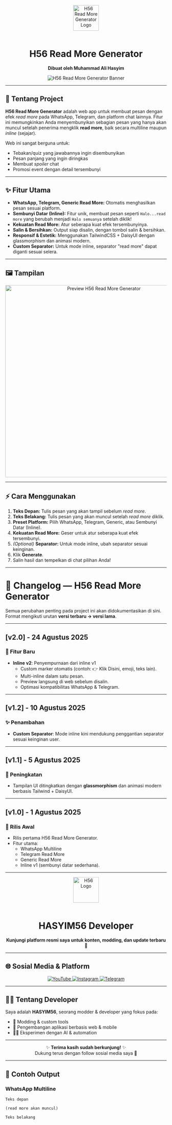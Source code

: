 <p align="center">
  <img src="https://h56-readmore-generator.netlify.app/H56.png" alt="H56 Read More Generator Logo" width="80" style="margin-bottom:16px;" />
</p>
<h1 align="center">H56 Read More Generator</h1>
<p align="center">
  <b>Dibuat oleh Muhammad Ali Hasyim</b>
</p>
<p align="center">
  <img src="https://h56-readmore-generator.netlify.app/images/Screenshot_20250824_132110_Chrome.jpg" alt="H56 Read More Generator Banner" />
</p>

---

## 🚀 Tentang Project

**H56 Read More Generator** adalah web app untuk membuat pesan dengan efek <i>read more</i> pada WhatsApp, Telegram, dan platform chat lainnya. Fitur ini memungkinkan Anda menyembunyikan sebagian pesan yang hanya akan muncul setelah penerima mengklik <b>read more</b>, baik secara multiline maupun <i>inline</i> (sejajar).

Web ini sangat berguna untuk:
- Tebakan/quiz yang jawabannya ingin disembunyikan
- Pesan panjang yang ingin diringkas
- Membuat <i>spoiler</i> chat
- Promosi event dengan detail tersembunyi

---

## ✨ Fitur Utama

- **WhatsApp, Telegram, Generic Read More:** Otomatis menghasilkan pesan sesuai platform.
- **Sembunyi Datar (Inline):** Fitur unik, membuat pesan seperti `Halo...read more` yang berubah menjadi `Halo semuanya` setelah diklik!
- **Kekuatan Read More:** Atur seberapa kuat efek tersembunyinya.
- **Salin & Bersihkan:** Output siap disalin, dengan tombol salin & bersihkan.
- **Responsif & Estetik:** Menggunakan TailwindCSS + DaisyUI dengan glassmorphism dan animasi modern.
- **Custom Separator:** Untuk mode inline, separator "read more" dapat diganti sesuai selera.

---

## 🖼️ Tampilan

<p align="center">
  <img src="https://h56-readmore-generator.netlify.app/images/Screenshot_20250824_132216_Chrome.jpg" alt="Preview H56 Read More Generator" width="600" />
</p>

---

## ⚡ Cara Menggunakan

1. **Teks Depan:** Tulis pesan yang akan tampil sebelum <i>read more</i>.
2. **Teks Belakang:** Tulis pesan yang akan muncul setelah <i>read more</i> diklik.
3. **Preset Platform:** Pilih WhatsApp, Telegram, Generic, atau Sembunyi Datar (Inline).
4. **Kekuatan Read More:** Geser untuk atur seberapa kuat efek tersembunyi.
5. _(Optional)_ **Separator:** Untuk mode inline, ubah separator sesuai keinginan.
6. Klik **Generate**.
7. Salin hasil dan tempelkan di chat pilihan Anda!

---

# 📌 Changelog — H56 Read More Generator

Semua perubahan penting pada project ini akan didokumentasikan di sini.  
Format mengikuti urutan **versi terbaru → versi lama**.

---

## [v2.0] - 24 Agustus 2025
### 🚀 Fitur Baru
- **Inline v2**: Penyempurnaan dari inline v1  
  - Custom marker otomatis (contoh: 👉 Klik Disini, emoji, teks lain).  
  - Multi-inline dalam satu pesan.  
  - Preview langsung di web sebelum disalin.  
  - Optimasi kompatibilitas WhatsApp & Telegram.  

---

## [v1.2] - 10 Agustus 2025
### ✨ Penambahan
- **Custom Separator**: Mode inline kini mendukung penggantian separator sesuai keinginan user.  

---

## [v1.1] - 5 Agustus 2025
### 🎨 Peningkatan
- Tampilan UI ditingkatkan dengan **glassmorphism** dan animasi modern berbasis Tailwind + DaisyUI.  

---

## [v1.0] - 1 Agustus 2025
### 🏁 Rilis Awal
- Rilis pertama H56 Read More Generator.  
- Fitur utama:  
  - WhatsApp Multiline  
  - Telegram Read More  
  - Generic Read More  
  - Inline v1 (sembunyi datar sederhana).

---

<p align="center">
  <img src="https://h56-readmore-generator.netlify.app/H56.png" alt="H56 Logo" width="80" style="margin-bottom:16px;" />
</p>

<h1 align="center">HASYIM56 Developer</h1>

<p align="center">
  <b>Kunjungi platform resmi saya untuk konten, modding, dan update terbaru 🚀</b>
</p>

---

## 🌐 Sosial Media & Platform

<p align="center">
  <a href="https://youtube.com/@HASYIM56" target="_blank">
    <img src="https://img.shields.io/badge/Youtube-FF0000?style=for-the-badge&logo=youtube&logoColor=white" alt="YouTube"/>
  </a>
  <a href="https://instagram.com/hasyim56_modder" target="_blank">
    <img src="https://img.shields.io/badge/Instagram-E4405F?style=for-the-badge&logo=instagram&logoColor=white" alt="Instagram"/>
  </a>
  <a href="https://t.me/hasyim56_modder" target="_blank">
    <img src="https://img.shields.io/badge/Telegram-2CA5E0?style=for-the-badge&logo=telegram&logoColor=white" alt="Telegram"/>
  </a>
</p>

---

## 👨‍💻 Tentang Developer

Saya adalah **HASYIM56**, seorang modder & developer yang fokus pada:
- 🔧 Modding & custom tools  
- 📱 Pengembangan aplikasi berbasis web & mobile  
- 🧑‍💻 Eksperimen dengan AI & automation  

---

<p align="center">
  ✨ <b>Terima kasih sudah berkunjung!</b> ✨  
  <br/>
  Dukung terus dengan follow sosial media saya 🙌
</p>

---

## 📱 Contoh Output

### WhatsApp Multiline

```text
Teks depan

(read more akan muncul)

Teks belakang